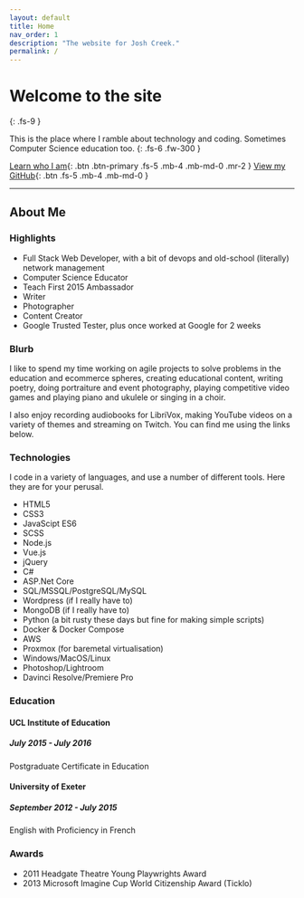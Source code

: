 ```yaml
---
layout: default
title: Home
nav_order: 1
description: "The website for Josh Creek."
permalink: /
---
```


# Welcome to the site
{: .fs-9 }

This is the place where I ramble about technology and coding. Sometimes Computer Science education too.
{: .fs-6 .fw-300 }

[Learn who I am](#about-me){: .btn .btn-primary .fs-5 .mb-4 .mb-md-0 .mr-2 }
[View my GitHub](https://github.com/jcreek){: .btn .fs-5 .mb-4 .mb-md-0 }

---

## About Me

### Highlights

- Full Stack Web Developer, with a bit of devops and old-school (literally) network management
- Computer Science Educator
- Teach First 2015 Ambassador
- Writer
- Photographer
- Content Creator
- Google Trusted Tester, plus once worked at Google for 2 weeks

### Blurb

I like to spend my time working on agile projects to solve problems in the education and ecommerce spheres, creating educational content, writing poetry, doing portraiture and event photography, playing competitive video games and playing piano and ukulele or singing in a choir.

I also enjoy recording audiobooks for LibriVox, making YouTube videos on a variety of themes and streaming on Twitch. You can find me using the links below.

### Technologies

I code in a variety of languages, and use a number of different tools. Here they are for your perusal.

- HTML5
- CSS3
- JavaScipt ES6
- SCSS
- Node.js
- Vue.js
- jQuery
- C#
- ASP.Net Core
- SQL/MSSQL/PostgreSQL/MySQL
- Wordpress (if I really have to)
- MongoDB (if I really have to)
- Python (a bit rusty these days but fine for making simple scripts)
- Docker & Docker Compose
- AWS
- Proxmox (for baremetal virtualisation)
- Windows/MacOS/Linux
- Photoshop/Lightroom
- Davinci Resolve/Premiere Pro

### Education

#### UCL Institute of Education

##### July 2015 - July 2016

Postgraduate Certificate in Education

#### University of Exeter

##### September 2012 - July 2015

English with Proficiency in French

### Awards

- 2011 Headgate Theatre Young Playwrights Award
- 2013 Microsoft Imagine Cup World Citizenship Award (Ticklo)
